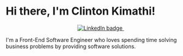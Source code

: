 # Hi there, I'm Clinton Kimathi!

<p align='center'>
  <a href="https://www.linkedin.com/in/clinton-kimathi-385063100/">
     <img src="https://img.shields.io/badge/linkedin-%230077B5.svg?&style=for-the-badge&logo=linkedin&logoColor=white" alt="LinkedIn badge" />
  </a>&nbsp;&nbsp;
</p>

I'm a Front-End Software Engineer who loves spending time solving business problems by providing software solutions.
